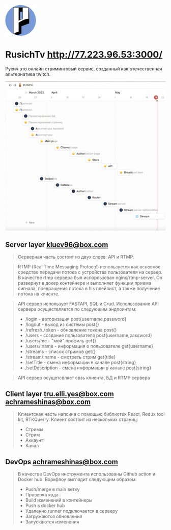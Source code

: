 ![RusichTv](https://github.com/elli-yes/rusIT/blob/main/Client/src/favicon.png)
# RusichTv  http://77.223.96.53:3000/  
Русич это онлайн стриминговый сервис, созданный как отечественная альтернатива twitch. 

![Our_Plan](https://github.com/elli-yes/rusIT/blob/main/Client/src/shared/assets/Снимок%20экрана%202022-05-19%20в%2011.14.18.png)
## Server layer kluev96@box.com
>Серверная часть состоит из двух слоев: API и RTMP.  

>RTMP (Real Time Messaging Protocol) используется как основное средство передачи потока с устройства пользователя на сервер. В качестве rtmp сервера был испорльзован nginx/rtmp-server. Он развернут в докер контейнере и выполняет функции приема сигнала, превращения потока в hls плейлист, а также получение потока на клиенте.

>API сервер использует FASTAPI, SQL и Crud. Использование API сервера осуществляется по следующим эндпоинтам:  
>- /login - авторизация post{username,password}
>- /logout - выход из системы post{}
>- /refresh_token - обновление токена post{}
>- /users - создание пользователя post{username,password}
>- /users/me - "мой" профиль get{}
>- /users/:name - информация о пользователе get{username}
>- /streams - список стримов get{}
>- /stream/:name - смотреть стрим get{title}
>- /setTitle - смена информации в канале post{string}
>- /setDescription - смена информации в канале post{string}

>API сервер осущетсвляет свзь клиента, БД и RTMP сервера


## Client layer tru.elli.yes@box.com  achrameshinas@box.com

>Клиентская часть напсина с помощью библиотек React, Redux tool kit, RTKQuerry.
>Клиент состоит из нескольких страниц:
>- Стримы
>- Стрим
>- Аккаунт
>- Канал 


## DevOps achrameshinas@box.com

>В качестве DevOps инструмента использованы Github action и Docker hub. Воркфлоу выглядит следующим образом:  
>- Push/merge в main ветку
>- Проверка кода
>- Build изменений в контейнеры
>- Push в docker hub
>- Удаленно runner подключается в серверу
>- Загружаются обновления
>- Запускаются изменения

>  
